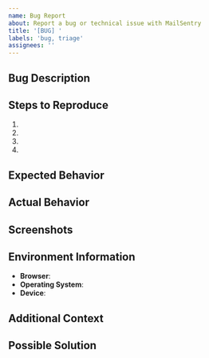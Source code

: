 ```yaml
---
name: Bug Report
about: Report a bug or technical issue with MailSentry
title: '[BUG] '
labels: 'bug, triage'
assignees: ''
---
```


## Bug Description
<!-- Provide a clear and concise description of the bug -->

## Steps to Reproduce
<!-- Detailed steps to reproduce the issue -->
1. 
2. 
3. 
4. 

## Expected Behavior
<!-- Describe what you expected to happen -->

## Actual Behavior
<!-- Describe what actually happened -->

## Screenshots
<!-- If applicable, add screenshots to help explain your problem -->

## Environment Information
- **Browser**: <!-- e.g. Chrome 96, Safari 15, Firefox 94 -->
- **Operating System**: <!-- e.g. Windows 11, macOS Monterey, iOS 15 -->
- **Device**: <!-- e.g. iPhone 13, Desktop PC, MacBook Pro -->

## Additional Context
<!-- Add any other context about the problem here -->

## Possible Solution
<!-- If you have suggestions on how to fix the issue, please describe them here --> 